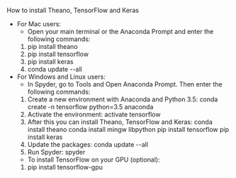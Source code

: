 How to install Theano, TensorFlow and Keras
- For Mac users:
    + Open your main terminal or the Anaconda Prompt and enter the following commands:
    1. pip install theano
    2. pip install tensorflow
    3. pip install keras
    4. conda update --all
- For Windows and Linux users:
    + In Spyder, go to Tools and Open Anaconda Prompt. Then enter the following commands:
    1. Create a new environment with Anaconda and Python 3.5:
        conda create -n tensorflow python=3.5 anaconda
    2. Activate the environment:
        activate tensorflow
    3. After this you can install Theano, TensorFlow and Keras:
        conda install theano
        conda install mingw libpython
        pip install tensorflow
        pip install keras
    4. Update the packages:
        conda update --all
    5. Run Spyder:
        spyder
    + To install TensorFlow on your GPU (optional):
    1. pip install tensorflow-gpu
